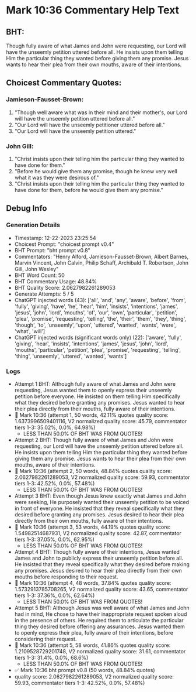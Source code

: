 # Mark 10:36 Commentary Help Text

## BHT:
Though fully aware of what James and John were requesting, our Lord will have the unseemly petition uttered before all. He insists upon them telling Him the particular thing they wanted before giving them any promise. Jesus wants to hear their plea from their own mouths, aware of their intentions.

## Choicest Commentary Quotes:
### Jamieson-Fausset-Brown:
1. "Though well aware what was in their mind and their mother's, our Lord will have the unseemly petition uttered before all."
2. "Our Lord will have the unseemly petitioner uttered before all."
3. "Our Lord will have the unseemly petition uttered."

### John Gill:
1. "Christ insists upon their telling him the particular thing they wanted to have done for them."
2. "Before he would give them any promise, though he knew very well what it was they were desirous of."
3. "Christ insists upon their telling him the particular thing they wanted to have done for them, before he would give them any promise."


## Debug Info
### Generation Details
- Timestamp: 12-22-2023 23:25:54
- Choicest Prompt: "choicest prompt v0.4"
- BHT Prompt: "bht prompt v0.8"
- Commentators: "Henry Alford, Jamieson-Fausset-Brown, Albert Barnes, Marvin Vincent, John Calvin, Philip Schaff, Archibald T. Robertson, John Gill, John Wesley"
- BHT Word Count: 50
- BHT Commentary Usage: 48.84%
- BHT Quality Score: 2.0627982261289053
- Generate Attempts: 5 / 5
- ChatGPT injected words (43):
	['all', 'and', 'any', 'aware', 'before', 'from', 'fully', 'giving', 'have', 'he', 'hear', 'him', 'insists', 'intentions', 'james', 'jesus', 'john', 'lord', 'mouths', 'of', 'our', 'own', 'particular', 'petition', 'plea', 'promise', 'requesting', 'telling', 'the', 'their', 'them', 'they', 'thing', 'though', 'to', 'unseemly', 'upon', 'uttered', 'wanted', 'wants', 'were', 'what', 'will']
- ChatGPT injected words (significant words only) (22):
	['aware', 'fully', 'giving', 'hear', 'insists', 'intentions', 'james', 'jesus', 'john', 'lord', 'mouths', 'particular', 'petition', 'plea', 'promise', 'requesting', 'telling', 'thing', 'unseemly', 'uttered', 'wanted', 'wants']

### Logs
- Attempt 1 BHT: Although fully aware of what James and John were requesting, Jesus wanted them to openly express their unseemly petition before everyone. He insisted on them telling Him specifically what they desired before granting any promises. Jesus wanted to hear their plea directly from their mouths, fully aware of their intentions.
- 🔄 Mark 10:36 (attempt 1, 50 words, 42.11% quotes quality score: 1.6373996509401116, V2 normalized quality score: 45.79, commentator tiers 1-3: 35.02%, 0.0%, 64.98%) 
	- LESS THAN 50.0% OF BHT WAS FROM QUOTES!
- Attempt 2 BHT: Though fully aware of what James and John were requesting, our Lord will have the unseemly petition uttered before all. He insists upon them telling Him the particular thing they wanted before giving them any promise. Jesus wants to hear their plea from their own mouths, aware of their intentions.
- 🔄 Mark 10:36 (attempt 2, 50 words, 48.84% quotes quality score: 2.0627982261289053, V2 normalized quality score: 59.93, commentator tiers 1-3: 42.52%, 0.0%, 57.48%) 
	- LESS THAN 50.0% OF BHT WAS FROM QUOTES!
- Attempt 3 BHT: Even though Jesus knew exactly what James and John were seeking, He purposely wanted their unseemly petition to be voiced in front of everyone. He insisted that they reveal specifically what they desired before granting any promises. Jesus desired to hear their plea directly from their own mouths, fully aware of their intentions.
- 🔄 Mark 10:36 (attempt 3, 53 words, 44.19% quotes quality score: 1.54982514687931, V2 normalized quality score: 42.87, commentator tiers 1-3: 37.05%, 0.0%, 62.95%) 
	- LESS THAN 50.0% OF BHT WAS FROM QUOTES!
- Attempt 4 BHT: Though fully aware of their intentions, Jesus wanted James and John to publicly express their unseemly petition before all. He insisted that they reveal specifically what they desired before making any promises. Jesus desired to hear their plea directly from their own mouths before responding to their request.
- 🔄 Mark 10:36 (attempt 4, 48 words, 37.84% quotes quality score: 1.5732913785708265, V2 normalized quality score: 43.65, commentator tiers 1-3: 37.36%, 0.0%, 62.64%) 
	- LESS THAN 50.0% OF BHT WAS FROM QUOTES!
- Attempt 5 BHT: Although Jesus was well aware of what James and John had in mind, He chose to have their inappropriate request spoken aloud in the presence of others. He required them to articulate the particular thing they desired before offering any assurances. Jesus wanted them to openly express their plea, fully aware of their intentions, before considering their request.
- 🔄 Mark 10:36 (attempt 5, 58 words, 41.86% quotes quality score: 1.2109528729201748, V2 normalized quality score: 31.61, commentator tiers 1-3: 31.4%, 0.0%, 68.6%) 
	- LESS THAN 50.0% OF BHT WAS FROM QUOTES!
- ✅ Mark 10:36 bht prompt v0.8 (50 words, 48.84% quotes)
- quality score: 2.0627982261289053, V2 normalized quality score: 59.93, commentator tiers 1-3: 42.52%, 0.0%, 57.48%)